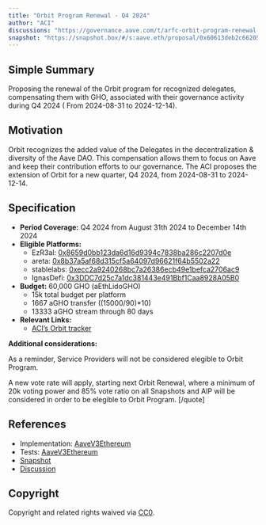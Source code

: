 ```yaml
---
title: "Orbit Program Renewal - Q4 2024"
author: "ACI"
discussions: "https://governance.aave.com/t/arfc-orbit-program-renewal-q4-2024/20084"
snapshot: "https://snapshot.box/#/s:aave.eth/proposal/0x60613deb2c662057cc8028b431df84fe6e763d38f48f70594a7cb7fd91a8cb93"
---
```


## Simple Summary

Proposing the renewal of the Orbit program for recognized delegates, compensating them with GHO, associated with their governance activity during Q4 2024 ( From 2024-08-31 to 2024-12-14).

## Motivation

Orbit recognizes the added value of the Delegates in the decentralization & diversity of the Aave DAO. This compensation allows them to focus on Aave and keep their contribution efforts to our governance. The ACI proposes the extension of Orbit for a new quarter, Q4 2024, from 2024-08-31 to 2024-12-14.

## Specification

- **Period Coverage:** Q4 2024 from August 31th 2024 to December 14th 2024
- **Eligible Platforms:**
  - EzR3al: [0x8659d0bb123da6d16d9394c7838ba286c2207d0e](https://etherscan.io/address/0x8659d0bb123da6d16d9394c7838ba286c2207d0e)
  - areta: [0x8b37a5af68d315cf5a64097d96621f64b5502a22](https://etherscan.io/address/0x8b37a5af68d315cf5a64097d96621f64b5502a22)
  - stablelabs: [0xecc2a9240268bc7a26386ecb49e1befca2706ac9](https://etherscan.io/address/0xecc2a9240268bc7a26386ecb49e1befca2706ac9)
  - IgnasDefi: [0x3DDC7d25c7a1dc381443e491Bbf1Caa8928A05B0](https://etherscan.io/address/0x3DDC7d25c7a1dc381443e491Bbf1Caa8928A05B0)
- **Budget:** 60,000 GHO (aEthLidoGHO)
  - 15k total budget per platform
  - 1667 aGHO transfer ((15000/90)\*10)
  - 13333 aGHO stream through 80 days
- **Relevant Links:**
  - [ACI’s Orbit tracker](https://dapps.aavechan.com/orbit-tracker)

**Additional considerations:**

As a reminder, Service Providers will not be considered elegible to Orbit Program.

A new vote rate will apply, starting next Orbit Renewal, where a minimum of 20k voting power and 85% vote ratio on all Snapshots and AIP will be considered in order to be elegible to Orbit Program.
[/quote]

## References

- Implementation: [AaveV3Ethereum](https://github.com/bgd-labs/aave-proposals-v3/blob/main/src/20241210_AaveV3Ethereum_OrbitProgramRenewal/AaveV3Ethereum_OrbitProgramRenewal_20241210.sol)
- Tests: [AaveV3Ethereum](https://github.com/bgd-labs/aave-proposals-v3/blob/main/src/20241210_AaveV3Ethereum_OrbitProgramRenewal/AaveV3Ethereum_OrbitProgramRenewal_20241210.t.sol)
- [Snapshot](https://snapshot.box/#/s:aave.eth/proposal/0x60613deb2c662057cc8028b431df84fe6e763d38f48f70594a7cb7fd91a8cb93)
- [Discussion](https://governance.aave.com/t/arfc-orbit-program-renewal-q4-2024/20084)

## Copyright

Copyright and related rights waived via [CC0](https://creativecommons.org/publicdomain/zero/1.0/).

